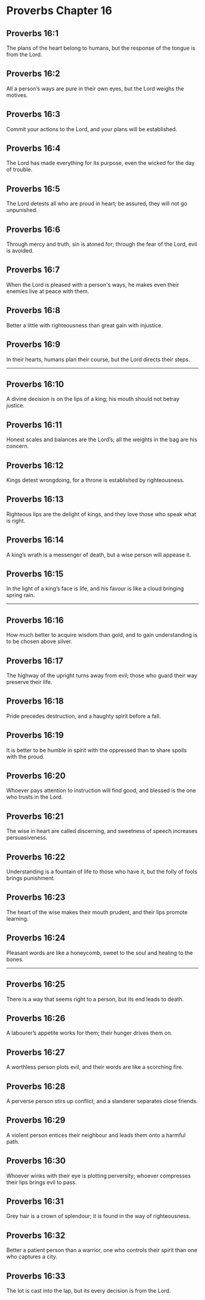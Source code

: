# Proverbs Chapter 16

## Proverbs 16:1

The plans of the heart belong to humans, but the response of the tongue is from the Lord.

## Proverbs 16:2

All a person’s ways are pure in their own eyes, but the Lord weighs the motives.

## Proverbs 16:3

Commit your actions to the Lord, and your plans will be established.

## Proverbs 16:4

The Lord has made everything for its purpose, even the wicked for the day of trouble.

## Proverbs 16:5

The Lord detests all who are proud in heart; be assured, they will not go unpunished.

## Proverbs 16:6

Through mercy and truth, sin is atoned for; through the fear of the Lord, evil is avoided.

## Proverbs 16:7

When the Lord is pleased with a person's ways, he makes even their enemies live at peace with them.

## Proverbs 16:8

Better a little with righteousness than great gain with injustice.

## Proverbs 16:9

In their hearts, humans plan their course, but the Lord directs their steps.

---

## Proverbs 16:10

A divine decision is on the lips of a king; his mouth should not betray justice.

## Proverbs 16:11

Honest scales and balances are the Lord’s; all the weights in the bag are his concern.

## Proverbs 16:12

Kings detest wrongdoing, for a throne is established by righteousness.

## Proverbs 16:13

Righteous lips are the delight of kings, and they love those who speak what is right.

## Proverbs 16:14

A king’s wrath is a messenger of death, but a wise person will appease it.

## Proverbs 16:15

In the light of a king’s face is life, and his favour is like a cloud bringing spring rain.

---

## Proverbs 16:16

How much better to acquire wisdom than gold, and to gain understanding is to be chosen above silver.

## Proverbs 16:17

The highway of the upright turns away from evil; those who guard their way preserve their life.

## Proverbs 16:18

Pride precedes destruction, and a haughty spirit before a fall.

## Proverbs 16:19

It is better to be humble in spirit with the oppressed than to share spoils with the proud.

## Proverbs 16:20

Whoever pays attention to instruction will find good, and blessed is the one who trusts in the Lord.

## Proverbs 16:21

The wise in heart are called discerning, and sweetness of speech increases persuasiveness.

## Proverbs 16:22

Understanding is a fountain of life to those who have it, but the folly of fools brings punishment.

## Proverbs 16:23

The heart of the wise makes their mouth prudent, and their lips promote learning.

## Proverbs 16:24

Pleasant words are like a honeycomb, sweet to the soul and healing to the bones.

---

## Proverbs 16:25

There is a way that seems right to a person, but its end leads to death.

## Proverbs 16:26

A labourer’s appetite works for them; their hunger drives them on.

## Proverbs 16:27

A worthless person plots evil, and their words are like a scorching fire.

## Proverbs 16:28

A perverse person stirs up conflict, and a slanderer separates close friends.

## Proverbs 16:29

A violent person entices their neighbour and leads them onto a harmful path.

## Proverbs 16:30

Whoever winks with their eye is plotting perversity; whoever compresses their lips brings evil to pass.

## Proverbs 16:31

Grey hair is a crown of splendour; it is found in the way of righteousness.

## Proverbs 16:32

Better a patient person than a warrior, one who controls their spirit than one who captures a city.

## Proverbs 16:33

The lot is cast into the lap, but its every decision is from the Lord.
